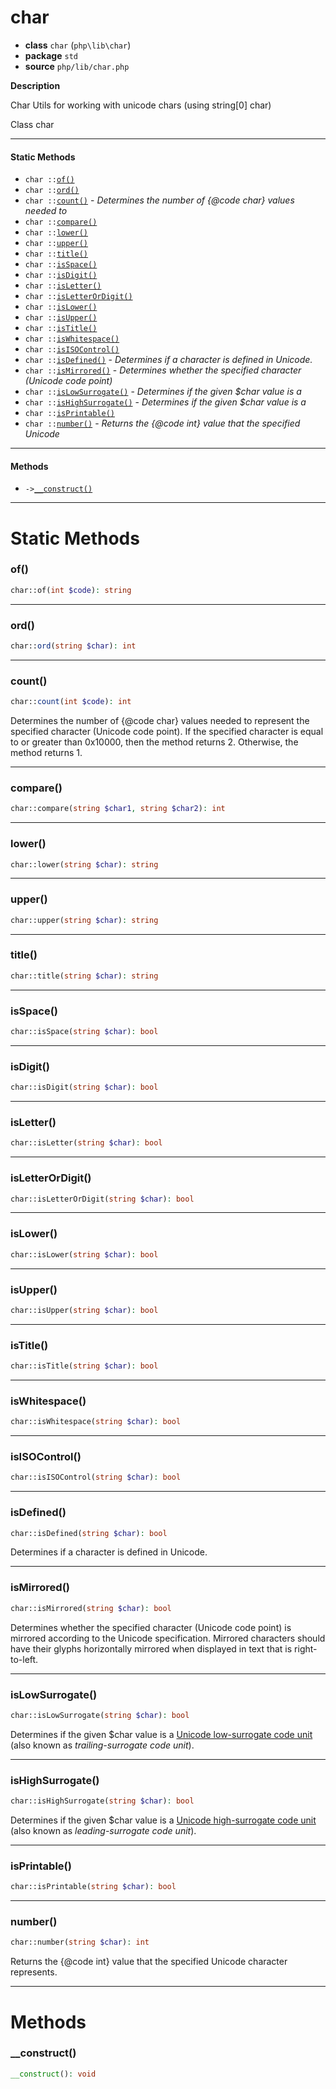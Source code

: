 # char

- **class** `char` (`php\lib\char`)
- **package** `std`
- **source** `php/lib/char.php`

**Description**

Char Utils for working with unicode chars
(using string[0] char)

Class char

---

#### Static Methods

- `char ::`[`of()`](#method-of)
- `char ::`[`ord()`](#method-ord)
- `char ::`[`count()`](#method-count) - _Determines the number of {@code char} values needed to_
- `char ::`[`compare()`](#method-compare)
- `char ::`[`lower()`](#method-lower)
- `char ::`[`upper()`](#method-upper)
- `char ::`[`title()`](#method-title)
- `char ::`[`isSpace()`](#method-isspace)
- `char ::`[`isDigit()`](#method-isdigit)
- `char ::`[`isLetter()`](#method-isletter)
- `char ::`[`isLetterOrDigit()`](#method-isletterordigit)
- `char ::`[`isLower()`](#method-islower)
- `char ::`[`isUpper()`](#method-isupper)
- `char ::`[`isTitle()`](#method-istitle)
- `char ::`[`isWhitespace()`](#method-iswhitespace)
- `char ::`[`isISOControl()`](#method-isisocontrol)
- `char ::`[`isDefined()`](#method-isdefined) - _Determines if a character is defined in Unicode._
- `char ::`[`isMirrored()`](#method-ismirrored) - _Determines whether the specified character (Unicode code point)_
- `char ::`[`isLowSurrogate()`](#method-islowsurrogate) - _Determines if the given $char value is a_
- `char ::`[`isHighSurrogate()`](#method-ishighsurrogate) - _Determines if the given $char value is a_
- `char ::`[`isPrintable()`](#method-isprintable)
- `char ::`[`number()`](#method-number) - _Returns the {@code int} value that the specified Unicode_

---

#### Methods

- `->`[`__construct()`](#method-__construct)

---
# Static Methods

<a name="method-of"></a>

### of()
```php
char::of(int $code): string
```

---

<a name="method-ord"></a>

### ord()
```php
char::ord(string $char): int
```

---

<a name="method-count"></a>

### count()
```php
char::count(int $code): int
```
Determines the number of {@code char} values needed to
represent the specified character (Unicode code point). If the
specified character is equal to or greater than 0x10000, then
the method returns 2. Otherwise, the method returns 1.

---

<a name="method-compare"></a>

### compare()
```php
char::compare(string $char1, string $char2): int
```

---

<a name="method-lower"></a>

### lower()
```php
char::lower(string $char): string
```

---

<a name="method-upper"></a>

### upper()
```php
char::upper(string $char): string
```

---

<a name="method-title"></a>

### title()
```php
char::title(string $char): string
```

---

<a name="method-isspace"></a>

### isSpace()
```php
char::isSpace(string $char): bool
```

---

<a name="method-isdigit"></a>

### isDigit()
```php
char::isDigit(string $char): bool
```

---

<a name="method-isletter"></a>

### isLetter()
```php
char::isLetter(string $char): bool
```

---

<a name="method-isletterordigit"></a>

### isLetterOrDigit()
```php
char::isLetterOrDigit(string $char): bool
```

---

<a name="method-islower"></a>

### isLower()
```php
char::isLower(string $char): bool
```

---

<a name="method-isupper"></a>

### isUpper()
```php
char::isUpper(string $char): bool
```

---

<a name="method-istitle"></a>

### isTitle()
```php
char::isTitle(string $char): bool
```

---

<a name="method-iswhitespace"></a>

### isWhitespace()
```php
char::isWhitespace(string $char): bool
```

---

<a name="method-isisocontrol"></a>

### isISOControl()
```php
char::isISOControl(string $char): bool
```

---

<a name="method-isdefined"></a>

### isDefined()
```php
char::isDefined(string $char): bool
```
Determines if a character is defined in Unicode.

---

<a name="method-ismirrored"></a>

### isMirrored()
```php
char::isMirrored(string $char): bool
```
Determines whether the specified character (Unicode code point)
is mirrored according to the Unicode specification.  Mirrored
characters should have their glyphs horizontally mirrored when
displayed in text that is right-to-left.

---

<a name="method-islowsurrogate"></a>

### isLowSurrogate()
```php
char::isLowSurrogate(string $char): bool
```
Determines if the given $char value is a
<a href="http://www.unicode.org/glossary/#low_surrogate_code_unit">
Unicode low-surrogate code unit</a>
(also known as <i>trailing-surrogate code unit</i>).

---

<a name="method-ishighsurrogate"></a>

### isHighSurrogate()
```php
char::isHighSurrogate(string $char): bool
```
Determines if the given $char value is a
<a href="http://www.unicode.org/glossary/#high_surrogate_code_unit">
Unicode high-surrogate code unit</a>
(also known as <i>leading-surrogate code unit</i>).

---

<a name="method-isprintable"></a>

### isPrintable()
```php
char::isPrintable(string $char): bool
```

---

<a name="method-number"></a>

### number()
```php
char::number(string $char): int
```
Returns the {@code int} value that the specified Unicode
character represents.

---
# Methods

<a name="method-__construct"></a>

### __construct()
```php
__construct(): void
```